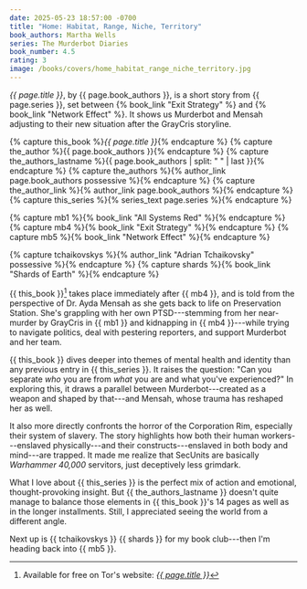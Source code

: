 ```yaml
---
date: 2025-05-23 18:57:00 -0700
title: "Home: Habitat, Range, Niche, Territory"
book_authors: Martha Wells
series: The Murderbot Diaries
book_number: 4.5
rating: 3
image: /books/covers/home_habitat_range_niche_territory.jpg
---
```


<cite class="book-title">{{ page.title }}</cite>, by <span
class="author-name">{{ page.book_authors }}</span>, is a short story from
<span class="book-series">{{ page.series }}</span>, set between {% book_link
"Exit Strategy" %} and {% book_link "Network Effect" %}. It shows us Murderbot
and Mensah adjusting to their new situation after the GrayCris storyline.

{% capture this_book %}<cite class="book-title">{{ page.title }}</cite>{% endcapture %}
{% capture the_author %}<span class="author-name">{{ page.book_authors }}</span>{% endcapture %}
{% capture the_authors_lastname %}<span class="author-name">{{ page.book_authors | split: " " | last }}</span>{% endcapture %}
{% capture the_authors %}{% author_link page.book_authors possessive %}{% endcapture %}
{% capture the_author_link %}{% author_link page.book_authors %}{% endcapture %}
{% capture this_series %}{% series_text page.series %}{% endcapture %}

{% capture mb1 %}{% book_link "All Systems Red" %}{% endcapture %}
{% capture mb4 %}{% book_link "Exit Strategy" %}{% endcapture %}
{% capture mb5 %}{% book_link "Network Effect" %}{% endcapture %}

{% capture tchaikovskys %}{% author_link "Adrian Tchaikovsky" possessive %}{% endcapture %}
{% capture shards %}{% book_link "Shards of Earth" %}{% endcapture %}

{{ this_book }}[^note] takes place immediately after {{ mb4 }}, and is told
from the perspective of Dr. Ayda Mensah as she gets back to life on
Preservation Station. She's grappling with her own PTSD---stemming from her
near-murder by GrayCris in {{ mb1 }} and kidnapping in {{ mb4 }}---while
trying to navigate politics, deal with pestering reporters, and support
Murderbot and her team.

[^note]: Available for free on Tor's website: [<cite class="book-title">{{ page.title }}</cite>][home]

[home]: https://reactormag.com/home-habitat-range-niche-territory-martha-wells/

{{ this_book }} dives deeper into themes of mental health and identity than
any previous entry in {{ this_series }}. It raises the question: "Can you
separate _who_ you are from _what_ you are and what you've experienced?" In
exploring this, it draws a parallel between Murderbot---created as a weapon
and shaped by that---and Mensah, whose trauma has reshaped her as well.

It also more directly confronts the horror of the Corporation Rim, especially
their system of slavery. The story highlights how both their human
workers---enslaved physically---and their constructs---enslaved in both body
and mind---are trapped. It made me realize that SecUnits are basically <cite
class="table-top-game-title">Warhammer 40,000</cite> servitors, just
deceptively less grimdark.

What I love about {{ this_series }} is the perfect mix of action and
emotional, thought-provoking insight. But {{ the_authors_lastname }} doesn't
quite manage to balance those elements in {{ this_book }}'s 14 pages as well
as in the longer installments. Still, I appreciated seeing the world from a
different angle.

Next up is {{ tchaikovskys }} {{ shards }} for my book club---then I'm heading
back into {{ mb5 }}.
